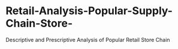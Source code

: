# Retail-Analysis-Popular-Supply-Chain-Store-
Descriptive and Prescriptive Analysis of Popular Retail Store Chain
